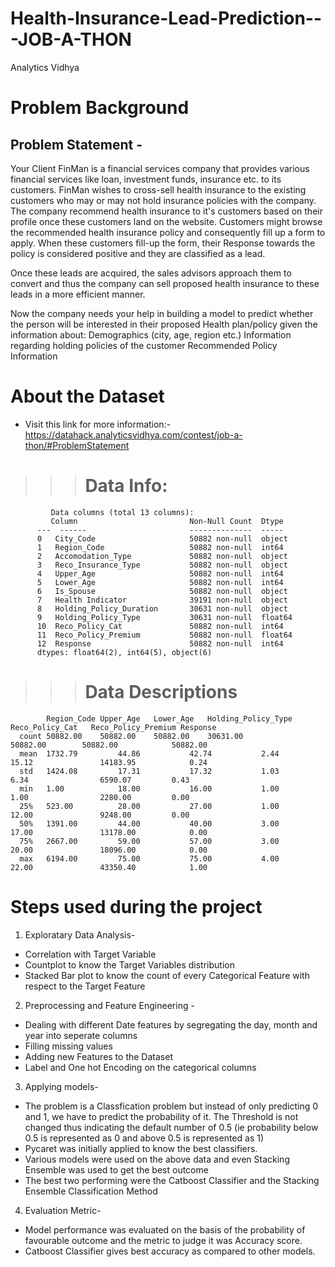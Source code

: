 # Health-Insurance-Lead-Prediction---JOB-A-THON
Analytics Vidhya

# Problem Background

## Problem Statement -
Your Client FinMan is a financial services company that provides various financial services like loan, investment funds, insurance etc. to its customers. FinMan wishes to cross-sell health insurance to the existing customers who may or may not hold insurance policies with the company. The company recommend health insurance to it's customers based on their profile once these customers land on the website. Customers might browse the recommended health insurance policy and consequently fill up a form to apply. When these customers fill-up the form, their Response towards the policy is considered positive and they are classified as a lead.

Once these leads are acquired, the sales advisors approach them to convert and thus the company can sell proposed health insurance to these leads in a more efficient manner.

Now the company needs your help in building a model to predict whether the person will be interested in their proposed Health plan/policy given the information about:
Demographics (city, age, region etc.)
Information regarding holding policies of the customer
Recommended Policy Information

# About the Dataset
* Visit this link for more information:-https://datahack.analyticsvidhya.com/contest/job-a-thon/#ProblemStatement

>>># Data Info:
             Data columns (total 13 columns):
             Column                         Non-Null Count  Dtype  
          ---  ------                       --------------  -----  
          0   City_Code                     50882 non-null  object 
          1   Region_Code                   50882 non-null  int64  
          2   Accomodation_Type             50882 non-null  object 
          3   Reco_Insurance_Type           50882 non-null  object 
          4   Upper_Age                     50882 non-null  int64  
          5   Lower_Age                     50882 non-null  int64  
          6   Is_Spouse                     50882 non-null  object 
          7   Health Indicator              39191 non-null  object 
          8   Holding_Policy_Duration       30631 non-null  object 
          9   Holding_Policy_Type           30631 non-null  float64
          10  Reco_Policy_Cat               50882 non-null  int64  
          11  Reco_Policy_Premium           50882 non-null  float64
          12  Response                      50882 non-null  int64  
          dtypes: float64(2), int64(5), object(6)

>>># Data Descriptions
          	Region_Code	Upper_Age	Lower_Age   Holding_Policy_Type	      Reco_Policy_Cat	Reco_Policy_Premium	Response
      count	50882.00	50882.00	50882.00	30631.00	        50882.00	    50882.00	        50882.00
      mean	1732.79	        44.86	        42.74	        2.44	                15.12	            14183.95	        0.24
      std	1424.08	        17.31	        17.32	        1.03	                6.34	            6590.07	        0.43
      min	1.00	        18.00	        16.00	        1.00	                1.00	            2280.00	        0.00
      25%	523.00	        28.00	        27.00	        1.00	                12.00	            9248.00	        0.00
      50%	1391.00	        44.00	        40.00	        3.00	                17.00	            13178.00	        0.00
      75%	2667.00	        59.00	        57.00	        3.00	                20.00	            18096.00	        0.00
      max	6194.00	        75.00	        75.00	        4.00	                22.00	            43350.40	        1.00
      
# Steps used during the project
1) Exploratary Data Analysis- 
  - Correlation with Target Variable
  - Countplot to know the Target Variables distribution
  - Stacked Bar plot to know the count of every Categorical Feature with respect to the Target Feature
  
 2) Preprocessing and Feature Engineering -
  - Dealing with different Date features by segregating the day, month and year into seperate columns
  - Filling missing values
  - Adding new Features to the Dataset
  - Label and One hot Encoding on the categorical columns
  
  3) Applying models-
  - The problem is a Classfication problem but instead of only predicting 0 and 1, we have to predict the probability of it. The Threshold is not changed thus indicating the default number of 0.5 (ie probability below 0.5 is represented as 0 and above 0.5 is represented as 1) 
  - Pycaret was initially applied to know the best classifiers.
  - Various models were used on the above data and even Stacking Ensemble was used to get the best outcome
  - The best two performing were the Catboost Classifier and the Stacking Ensemble Classification Method
  
  4) Evaluation Metric-
   
   - Model performance was evaluated on the basis of the probability of favourable outcome and the metric to judge it was Accuracy score.
   - Catboost Classifier gives best accuracy as compared to other models.
